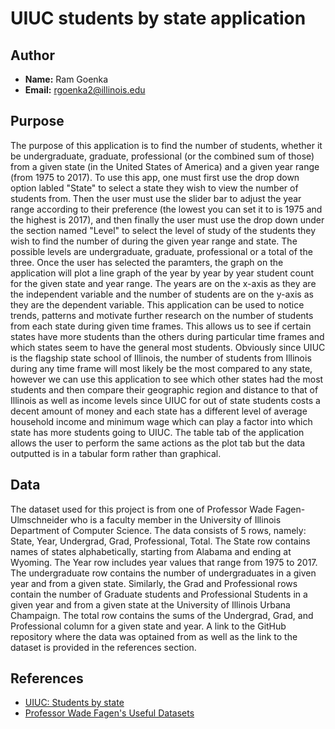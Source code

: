 # UIUC students by state application

## Author

- **Name:** Ram Goenka
- **Email:** rgoenka2@illinois.edu

## Purpose

The purpose of this application is to find the number of students, whether it be undergraduate, graduate, professional (or the combined sum of those) from a given state (in the United States of America) and a given year range (from 1975 to 2017). To use this app, one must first use the drop down option labled "State" to select a state they wish to view the number of students from. Then the user must use the slider bar to adjust the year range according to their preference (the lowest you can set it to is 1975 and the highest is 2017), and then finally the user must use the drop down under the section named "Level" to select the level of study of the students they wish to find the number of during the given year range and state. The possible levels are undergraduate, graduate, professional or a total of the three. Once the user has selected the paramters, the graph on the application will plot a line graph of the year by year by year student count for the given state and year range. The years are on the x-axis as they are the independent variable and the number of students are on the y-axis as they are the dependent variable. This application can be used to notice trends, patterns and motivate further research on the number of students from each state during given time frames. This allows us to see if certain states have more students than the others during particular time frames and which states seem to have the general most students. Obviously since UIUC is the flagship state school of Illinois, the number of students from Illinois during any time frame will most likely be the most compared to any state, however we can use this application to see which other states had the most students and then compare their geographic region and distance to that of Illinois as well as income levels since UIUC for out of state students costs a decent amount of money and each state has a different level of average household income and minimum wage which can play a factor into which state has more students going to UIUC. The table tab of the application allows the user to perform the same actions as the plot tab but the data outputted is in a tabular form rather than graphical. 

## Data

The dataset used for this project is from one of Professor Wade Fagen-Ulmschneider who is a faculty member in the University of Illinois Department of Computer Science. The data consists of 5 rows, namely: State, Year, Undergrad, Grad, Professional, Total. The State row contains names of states alphabetically, starting from Alabama and ending at Wyoming. The Year row includes year values that range from 1975 to 2017. The undergraduate row contains the number of undergraduates in a given year and from a given state. Similarly, the Grad and Professional rows contain the number of Graduate students and Professional Students in a given year and from a given state at the University of Illinois Urbana Champaign. The total row contains the sums of the Undergrad, Grad, and Professional column for a given state and year. A link to the GitHub repository where the data was optained from as well as the link to the dataset is provided in the references section. 

## References

- [UIUC: Students by state](https://github.com/wadefagen/datasets/blob/master/students-by-state/uiuc-students-by-state.csv)
- [Professor Wade Fagen's Useful Datasets](https://github.com/wadefagen/datasets)
